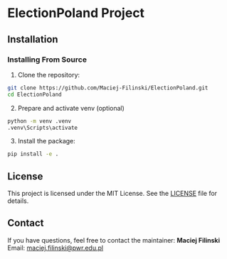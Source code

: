 # ElectionPoland Project

## Installation

### Installing From Source

1. Clone the repository:
```bash
git clone https://github.com/Maciej-Filinski/ElectionPoland.git
cd ElectionPoland
```
2. Prepare and activate venv (optional)
```bash
python -m venv .venv
.venv\Scripts\activate
```
3. Install the package:
```bash
pip install -e .
```

## License

This project is licensed under the MIT License. See the [LICENSE](LICENSE) file for details.

## Contact

If you have questions, feel free to contact the maintainer:
**Maciej Filinski**  
Email: [maciej.filinski@pwr.edu.pl](mailto:maciej.filinski@pwr.edu.pl)